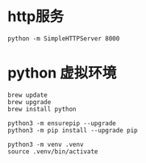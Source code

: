 # http服务
```shell
python -m SimpleHTTPServer 8000
```

# python 虚拟环境
```shell
brew update
brew upgrade
brew install python

python3 -m ensurepip --upgrade
python3 -m pip install --upgrade pip

python3 -m venv .venv
source .venv/bin/activate
```


